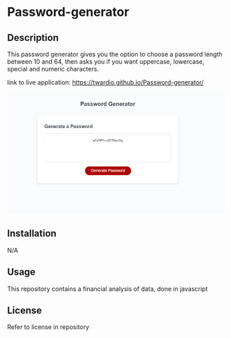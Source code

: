 # Password-generator

## Description

This password generator gives you the option to choose a password length between 10 and 64, then asks you if you want uppercase, lowercase, special and numeric characters. 

link to live application: https://twardio.github.io/Password-generator/


![Password Generator](liveapp.png)


## Installation

N/A

## Usage

This repository contains a financial analysis of data, done in javascript

## License

Refer to license in repository
